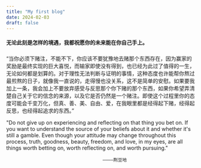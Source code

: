 ```yaml
---
title: "My first blog"
date: 2024-02-03
draft: false
---
```


#### 无论此刻是怎样的境遇，我都祝愿你的未来能在你自己手上。 
##### 
“当你必须下赌注，不能不下，你应该不要犹豫地去赌那个东西存在，因为赢家的奖励是最终实现的巨大喜悦，而输家即使没有得到，也已经为此过了值得的一生，无论如何都是划算的。对于理性无法判断与证明的事情，这种态度也许能帮你熬过最煎熬的日子，就像我一直说的，走得慢也没关系，这不是简单的安慰。如果要我加上一条，我会加上不要放弃感受与反思那个你下赌的那个东西，如果你希望弄清楚自己关于它的信念的来源，以及它是否仍然是一个赌注。即使这个过程里你的态度可能会千变万化，但真、善、美、自由、爱，在我眼里都是经得起下赌，经得起反思，也经得起追求的东西。”


"Do not give up on experiencing and reflecting on that thing you bet on. If you want to understand the source of your beliefs about it and whether it's still a gamble. Even though your attitude may change throughout this process, truth, goodness, beauty, freedom, and love, in my eyes, are all things worth betting on, worth reflecting on, and worth pursuing."

                                        ————荆豆地




